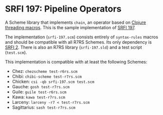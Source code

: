 # SRFI 197: Pipeline Operators

A Scheme library that implements `chain`, an operator based on [Clojure
threading macros][1]. This is the sample implementation of [SRFI 197][2].

The implementation (`srfi-197.scm`) consists entirely of `syntax-rules` macros
and should be compatible with all R7RS Schemes. Its only dependency is [SRFI
2][3]. There is also an R7RS library (`srfi-197.sld`) and a test script
(`test.scm`).

This implementation is compatible with at least the following Schemes:

- Chez: `chezscheme test-r6rs.scm`
- Chibi: `chibi-scheme test-r7rs.scm`
- Chicken: `csi -qb srfi-197.scm test.scm`
- Gauche: `gosh test-r7rs.scm`
- Guile: `guile test-r6rs.scm`
- Kawa: `kawa test-r7rs.scm`
- Larceny: `larceny -r7 < test-r7rs.scm`
- Sagittarius: `sash test-r7rs.scm`

[1]: https://clojure.org/guides/threading_macros
[2]: https://srfi.schemers.org/srfi-197/srfi-197.html
[3]: https://srfi.schemers.org/srfi-2/srfi-2.html
